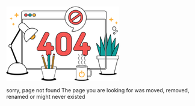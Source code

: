 <!-- type: static -->

![404 - Not Found {align=center,width=400px,margin=0 20px 20px 0}](404_small.png)

sorry, page not found
The page you are looking for was moved, removed, renamed or might never existed
